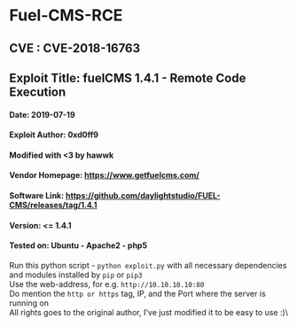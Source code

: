 # Fuel-CMS-RCE
## CVE : CVE-2018-16763
## Exploit Title: fuelCMS 1.4.1 - Remote Code Execution

#### Date: 2019-07-19
#### Exploit Author: 0xd0ff9
#### Modified with <3 by hawwk
#### Vendor Homepage: https://www.getfuelcms.com/
#### Software Link: https://github.com/daylightstudio/FUEL-CMS/releases/tag/1.4.1
#### Version: <= 1.4.1
#### Tested on: Ubuntu - Apache2 - php5

Run this python script - `python exploit.py` with all necessary dependencies and modules installed by `pip` or `pip3`\
Use the web-address, for e.g. `http://10.10.10.10:80`\
Do mention the `http or https` tag, IP, and the Port where the server is running on\
All rights goes to the original author, I've just modified it to be easy to use :)\

